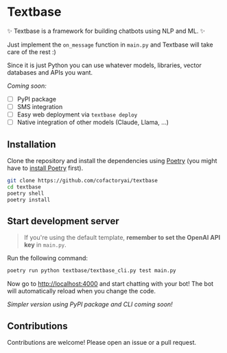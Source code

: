 # Textbase

✨ Textbase is a framework for building chatbots using NLP and ML. ✨

Just implement the `on_message` function in `main.py` and Textbase will take care of the rest :)

Since it is just Python you can use whatever models, libraries, vector databases and APIs you want.

_Coming soon:_

- [ ] PyPI package
- [ ] SMS integration
- [ ] Easy web deployment via `textbase deploy`
- [ ] Native integration of other models (Claude, Llama, ...)

## Installation

Clone the repository and install the dependencies using [Poetry](https://python-poetry.org/) (you might have to [install Poetry](https://python-poetry.org/docs/#installation) first).

```bash
git clone https://github.com/cofactoryai/textbase
cd textbase
poetry shell
poetry install
```

## Start development server

> If you're using the default template, **remember to set the OpenAI API key** in `main.py`.

Run the following command:

```bash
poetry run python textbase/textbase_cli.py test main.py
```

Now go to [http://localhost:4000](http://localhost:4000) and start chatting with your bot! The bot will automatically reload when you change the code.

_Simpler version using PyPI package and CLI coming soon!_

## Contributions

Contributions are welcome! Please open an issue or a pull request.
